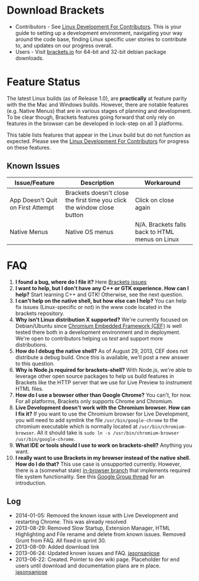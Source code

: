 Download Brackets
====

* Contributors - See [Linux Development For Contributors](https://github.com/brackets-cont/brackets/wiki/Linux-Development-for-Contributors). This is your guide to setting up a development environment, navigating your way around the code base, finding Linux specific user stories to contribute to, and updates on our progress overall.
* Users - Visit [brackets.io](http://brackets.io) for 64-bit and 32-bit debian package downloads.

Feature Status
====

The latest Linux builds (as of Release 1.0), are **practically** at feature parity with the the Mac and Windows builds. However, there are notable features (e.g. Native Menus) that are in various stages of planning and development. To be clear though, Brackets features going forward that only rely on features in the browser can be developed in lock-step on all 3 platforms.

This table lists features that appear in the Linux build but do not function as expected. Please see the [Linux Development For Contributors](https://github.com/brackets-cont/brackets/wiki/Linux-Development-for-Contributors) for progress on these features.

Known Issues
----

| Issue/Feature | Description | Workaround |
| ------------ | ------- | ----- |
| App Doesn't Quit on First Attempt | Brackets doesn't close the first time you click the window close button | Click on close again |
| Native Menus | Native OS menus | N/A. Brackets falls back to HTML menus on Linux |

FAQ
====

1. **I found a bug, where do I file it?** Here [Brackets issues](https://github.com/brackets-cont/brackets/issues)
1. **I want to help, but I don't have any C++ or GTK experience. How can I help?** Start learning C++ and GTK! Otherwise, see the next question.
1. **I can't help on the native shell, but how else can I help?** You can help fix issues (Linux-specific or not) in the www code located in the brackets repository.
1. **Why isn't Linux distribution X supported?**
We're currently focused on Debian/Ubuntu since [Chromium Embedded Framework (CEF)](https://code.google.com/p/chromiumembedded/) is well tested there both in a development environment and in deployment. We're open to contributors helping us *test* and support more distributions.
1. **How do I debug the native shell?** As of August 29, 2013, CEF does not distribute a debug build. Once this is available, we'll post a new answer to this question.
1. **Why is Node.js required for brackets-shell?** With Node.js, we're able to leverage other open source packages to help us build features in Brackets like the HTTP server that we use for Live Preview to instrument HTML files.
1. **How do I use a browser other than Google Chrome?** You can't, for now. For all platforms, Brackets only supports Chrome and Chromium.
1. **Live Development doesn't work with the Chromium browser.  How can I fix it?**  If you want to use the Chromium browser for Live Development, you will need to add symlink the file `/usr/bin/google-chrome` to the chromium executable which is normally located at `/usr/bin/chromium-browser`. All it should take is `sudo ln -s /usr/bin/chromium-browser /usr/bin/google-chrome`.
1. **What IDE or tools should I use to work on brackets-shell?** Anything you want.
1. **I really want to use Brackets in my browser instead of the native shell. How do I do that?** This use case is unsupported currently. However, there is a (somewhat stale) [in-browser branch](https://github.com/brackets-cont/brackets/tree/in-browser/) that implements required file system functionality. See this [Google Group thread](https://groups.google.com/d/msg/brackets-dev/HR4lwxEKt6M/WHj4fcstLwMJ) for an introduction.

Log
----
* 2014-01-05: Removed the known issue with Live Development and restarting Chrome. This was already resolved
* 2013-08-29: Removed Slow Startup, Extension Manager, HTML Highlighting and File rename and delete from known issues. Removed Grunt from FAQ. All fixed in sprint 30.
* 2013-08-09: Added download link
* 2013-06-24: Updated known issues and FAQ. [jasonsanjose](http://github.com/jasonsanjose)
* 2013-06-22: Created. Pointer to dev wiki page. Placeholder for end users until download and documentation plans are in place. [jasonsanjose](http://github.com/jasonsanjose)